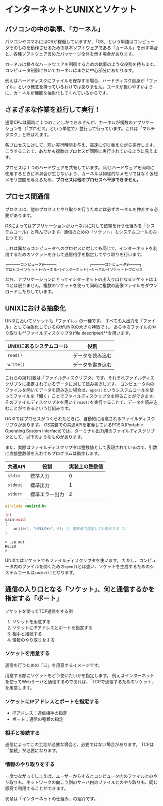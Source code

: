 # インターネットとUNIXとソケット

## パソコンの中の執事、「カーネル」

パソコンやスマホにはOSが稼働していますが、「OS」という単語はコンピュータそのものを動作させるための基本ソフトウェアである「カーネル」を示す場合と、各種ソフトウェア含めたパッケージ全体を示す場合があります。

カーネルは様々なハードウェアを制御するための執事のような役割を持ちます。コンピュータ制御においてカーネルはまさに中心部分にあたります。

例えばハードディスクにファイルを保存する場合、ハードディスク自身が「ファイル」という概念を持っているわけではありません。ユーザが扱いやすいように、カーネルが機能を抽象化してくれているからです。

## さまざまな作業を並行して実行！

通常CPUは同時に１つのことしかできませんが、カーネルが複数のアプリケーションを（「プロセス」という単位で）並行して行っています。これは「マルチタスク」と呼ばれます。

各プロセスに対して、短い実行時間を与え、高速に切り替えながら実行します。こうすることで、あたかも複数のプロセスが同時に実行されているように見えます。

プロセスは１つのハードウェアを共有しています。
同じハードウェアを同時に使用するときに不具合が生じないよう、カーネルは物理的なメモリではなく仮想メモリ空間を与えるため、**プロセスは他のプロセスへ干渉できません。**

## プロセス間通信

プロセスは、他のプロセスとやり取りを行うためには必ずカーネルを仲介する必要があります。

OSによってはアプリケーションがカーネルに対して依頼を行う仕組みを「システムコール」と呼んでいます。通信のための「ソケット」もシステムコールのひとつです。

これは異なるコンピュータへのプロセスに対しても同じで、インターネットを利用するためのソケットを介して通信相手を指定してやり取りを行います。

```
┌──────コンピュータA─────┐　　　　　　　　　┌──────コンピュータB─────┐
プロセス─(ソケット)─カーネル─[インターネット]─カーネル─(ソケット)─プロセス
```

なお、アプリケーションにとってインターネットの出入り口となるソケットは１つとは限りません。複数のソケットを使って同時に複数の画像ファイルをダウンロードしたりしています。

## UNIXにおける抽象化

UNIXにおいてソケットも「ファイル」の一種です。
すべての入出力を「ファイル」として抽象化しているのがUNIXの大きな特徴です。
あらゆるファイルのやり取りも**ファイルディスクリプタ(file descripter)**を用います。

|UNIXにあるシステムコール|役割|
|---|---|
|`read()`|データを読み込む|
|`write()`|データを書き込む|

これらの第1引数は「ファイルディスクリプタ」です。それぞれファイルディスクリプタに指定されているデータに対して読み書きします。
コンピュータ内のファイルを開いてデータを読み込む場合は、`open()`というシステムコールを使ってファイルを「開く」ことでファイルディスクリプタを得ることができます。そのファイルディスクリプタを用いて`read()`を実行することで、データを読み込むことができるという仕組みです。

UNIXではプロセスがつくられたときに、自動的に用意されるファイルディスクリプタがあります。
OS実装での共通APIを定義しているPOSIX(Portable Operating System Interface)では、ターミナル出力用のファイルディスクリプタとして、以下のようなものがあります。

また、実際はファイルディスクリプタは整数値として表現されているので、引数に直接整数値を入れてもプログラムは動作します。

|共通API|役割|実装上の整数値|
|---|---|---|
|`stdin`|標準入力|0|
|`stdout`|標準出力|1|
|`stderr`|標準エラー出力|2|

```c
#include <unistd.h>

int
main(void)
{
    write(1, "HELLO¥n", 6); // 整数値で指定しても動作する（1）
}
```
```
> ./a.out
HELLO
>
```

UNIXではソケットでもファイルディスクリプタを使います。
ただし、コンピュータ内のファイルを開くための`open()`とは違い、ソケットを生成するためのシステムコールは`socket()`となります。

## 通信の入り口となる「ソケット」、何と通信するかを指定する「ポート」

ソケットを使ってTCP通信をする例

1. ソケットを用意する
2. ソケットにIPアドレスとポートを指定する
3. 相手と接続する
4. 情報のやり取りをする

### ソケットを用意する

通信を行うための「口」を用意するイメージです。

用意する際にソケットをどう使いたいかを指定します。
例えばインターネットを使ってWebサーバと通信するのであれば、「TCPで通信するためのソケット」を用意します。

### ソケットにIPアドレスとポートを指定する

- IPアドレス：通信相手の指定
- ポート：通信の種類の指定

### 相手と接続する

通信によってこの工程が必要な場合と、必要ではない場合があります。
TCPは「接続」が必要になります。

### 情報のやり取りをする

一度つながってしまえば、ユーザーからするとコンピュータ内のファイルとのやり取りも、ネットワークの向こう側のサーバ内のファイルとのやり取りも、同じ感覚で利用することができます。

次章は「インターネットの仕組み」の紹介です。

